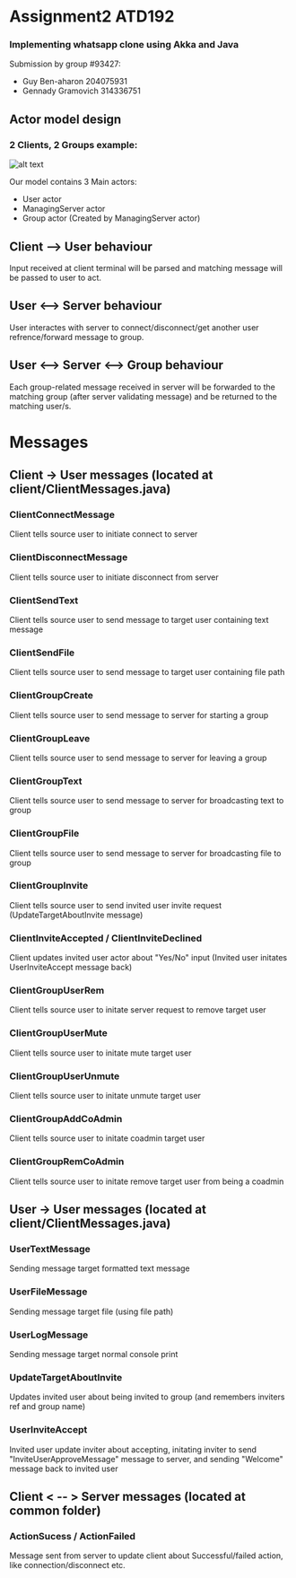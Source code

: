 # Assignment2 ATD192
### Implementing whatsapp clone using Akka and Java

Submission by group #93427:
- Guy Ben-aharon 204075931
- Gennady Gramovich 314336751

## <b>Actor model design</b>
### 2 Clients, 2 Groups example:

![alt text](https://i.imgur.com/cr9NHzL.png)

Our model contains 3 Main actors:
- User actor
- ManagingServer actor
- Group actor (Created by ManagingServer actor)


## Client --> User behaviour
Input received at client terminal will be parsed and matching message will be passed to user to act.
## User <--> Server behaviour
User interactes with server to connect/disconnect/get another user refrence/forward message to group.
## User <--> Server <--> Group behaviour
Each group-related message received in server will be forwarded to the matching group (after server validating message)
and be returned to the matching user/s.

# Messages
## Client -> User messages (located at client/ClientMessages.java)
### ClientConnectMessage
  Client tells source user to initiate connect to server
### ClientDisconnectMessage
  Client tells source user to initiate disconnect from server
### ClientSendText
  Client tells source user to send message to target user containing text message
### ClientSendFile
  Client tells source user to send message to target user containing file path
### ClientGroupCreate
  Client tells source user to send message to server for starting a group
### ClientGroupLeave
  Client tells source user to send message to server for leaving a group
### ClientGroupText
  Client tells source user to send message to server for broadcasting text to group
### ClientGroupFile
  Client tells source user to send message to server for broadcasting file to group
### ClientGroupInvite
  Client tells source user to send invited user invite request (UpdateTargetAboutInvite message)
### ClientInviteAccepted / ClientInviteDeclined
  Client updates invited user actor about "Yes/No" input (Invited user initates UserInviteAccept message back)
### ClientGroupUserRem
  Client tells source user to initate server request to remove target user
### ClientGroupUserMute
  Client tells source user to initate mute target user
### ClientGroupUserUnmute
  Client tells source user to initate unmute target user
### ClientGroupAddCoAdmin
  Client tells source user to initate coadmin target user
### ClientGroupRemCoAdmin
  Client tells source user to initate remove target user from being a coadmin

## User -> User messages (located at client/ClientMessages.java)
### UserTextMessage
  Sending message target formatted text message
### UserFileMessage
  Sending message target file (using file path)
### UserLogMessage
  Sending message target normal console print
### UpdateTargetAboutInvite
  Updates invited user about being invited to group (and remembers inviters ref and group name)
### UserInviteAccept
  Invited user update inviter about accepting, initating inviter to send "InviteUserApproveMessage" message to server, and sending "Welcome" message back to invited user
  
## Client < -- > Server messages (located at common folder)
### ActionSucess / ActionFailed
  Message sent from server to update client about Successful/failed action, like connection/disconnect etc.

